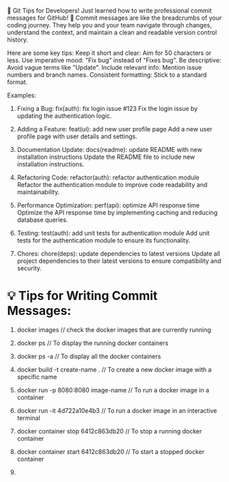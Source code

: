 🚀 Git Tips for Developers!
Just learned how to write professional commit messages for GitHub! 📝
Commit messages are like the breadcrumbs of your coding journey. They help you and your team navigate through changes, understand the context, and maintain a clean and readable version control history.

Here are some key tips:
Keep it short and clear: Aim for 50 characters or less.
Use imperative mood: "Fix bug" instead of "Fixes bug".
Be descriptive: Avoid vague terms like "Update".
Include relevant info: Mention issue numbers and branch names.
Consistent formatting: Stick to a standard format.

Examples:

1. Fixing a Bug:
   fix(auth): fix login issue #123
   Fix the login issue by updating the authentication logic.

2. Adding a Feature:
   feat(ui): add new user profile page
   Add a new user profile page with user details and settings.

3. Documentation Update:
   docs(readme): update README with new installation instructions
   Update the README file to include new installation instructions.

4. Refactoring Code:
   refactor(auth): refactor authentication module
   Refactor the authentication module to improve code readability and maintainability.

5. Performance Optimization:
   perf(api): optimize API response time
   Optimize the API response time by implementing caching and reducing database queries.

6. Testing:
   test(auth): add unit tests for authentication module
   Add unit tests for the authentication module to ensure its functionality.

7. Chores:
   chore(deps): update dependencies to latest versions
   Update all project dependencies to their latest versions to ensure compatibility and security.

# 💡 Tips for Writing Commit Messages:

1. docker images // check the docker images that are currently running

2. docker ps // To display the running docker containers

3. docker ps -a // To display all the docker containers

4. docker build -t create-name . // To create a new docker image with a specific name

5. docker run -p 8080:8080 image-name // To run a docker image in a container

6. docker run -it 4d722a10e4b3 // To run a docker image in an interactive terminal

7. docker container stop 6412c863db20 // To stop a running docker container

8. docker container start 6412c863db20 // To start a stopped docker container

9.